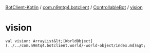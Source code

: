[BotClient-Kotlin](../../index.md) / [com.n9mtq4.botclient](../index.md) / [ControllableBot](index.md) / [vision](.)


# vision

`val vision: ArrayList&lt;[WorldObject](../../com.n9mtq4.botclient.world/-world-object/index.md)&gt;`


